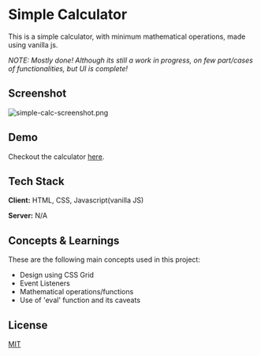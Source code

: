 # Simple Calculator

This is a simple calculator, with minimum mathematical operations, made using vanilla js.

*NOTE: Mostly done! Although its still a work in progress, on few part/cases of functionalities, but UI is complete!*


## Screenshot

![simple-calc-screenshot.png](https://postimg.cc/87M36zLj)


## Demo

Checkout the calculator [here](https://dev-ankur.github.io/simple-calculator/).


## Tech Stack

**Client:** HTML, CSS, Javascript(vanilla JS)

**Server:** N/A


## Concepts & Learnings

These are the following main concepts used in this project:
- Design using CSS Grid
- Event Listeners 
- Mathematical operations/functions
- Use of 'eval' function and its caveats

## License

[MIT](https://choosealicense.com/licenses/mit/)

